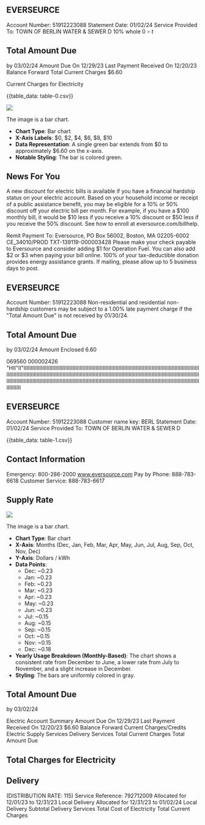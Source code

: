 ## EVERSEURCE

Account Number: 51912223088
Statement Date: 01/02/24
Service Provided To:
TOWN OF BERLIN WATER \& SEWER D
$10 \%$ whole $0 \circ t$

## Total Amount Due

by 03/02/24
Amount Due On 12/29/23
Last Payment Received On 12/20/23
Balance Forward
Total Current Charges
$6.60

Current Charges for Electricity

{{table_data: table-0.csv}}

![](images/img-0.jpeg)

The image is a bar chart.

- **Chart Type**: Bar chart
- **X-Axis Labels**: $0, $2, $4, $6, $8, $10
- **Data Representation**: A single green bar extends from $0 to approximately $6.60 on the x-axis.
- **Notable Styling**: The bar is colored green.

## News For You

A new discount for electric bills is available if you have a financial hardship status on your electric account. Based on your household income or receipt of a public assistance benefit, you may be eligible for a $10 \%$ or $50 \%$ discount off your electric bill per month. For example, if you have a $\$ 100$ monthly bill, it would be $\$ 10$ less if you receive a $10 \%$ discount or $\$ 50$ less if you receive the $50 \%$ discount. See how to enroll at eversource.com/billhelp.

Remit Payment To: Eversource, PO Box 56002, Boston, MA 02205-6002
CE_34010/PROD TXT-139119-000003428
Please make your check payable to Eversource and consider adding $\$ 1$ for Operation Fuel.
You can also add $\$ 2$ or $\$ 3$ when paying your bill online. 100\% of your tax-deductible donation provides energy assistance grants. If mailing, please allow up to 5 business days to post.

## EVERSEURCE

Account Number: 51912223088
Non-residential and residential non-hardship customers may be subject to a $1.00 \%$ late payment charge if the "Total Amount Due" is not received by 01/30/24.

## Total Amount Due

by 03/02/24
Amount Enclosed
$6.60$

069560 000002426
"HII"II"IIIIIIIIIIIIIIIIIIIIIIIIIIIIIIIIIIIIIIIIIIIIIIIIIIIIIIIIIIIIIIIIIIIIIIIIIIIIIIIIIIIIIIIIIIIIIIIIIIIIIIIIIIIIIIIIIIIIIIIIIIIIIIIIIIIIIIIIIIIIIIIIIIIIIIIIIIIIIIIIIIIIIIIIIIIIIIIIIIIIIIIIIIIIIIIIIIIIIIIIIIIIIIIIIIIIIIIIIIIIIIIIIIIIIIIIIIIIIIIIIIIIIIIIIIIIIIIIIIIIIIIIIIIIIIIIIIIIIIIIIIIIIIIIIIIIIIIIIIIIIIIIIIIIIIIIIIIIIIIIIIIIIIIIIIIIIIIIIIIIIIIIIIIIIIIIIIIIIIIIIIIIIIIIIIIIIIIIIIIIIIIIIIIIIIIIIIIIIIII

## EVERSEURCE

Account Number: 51912223088
Customer name key: BERL
Statement Date: 01/02/24
Service Provided To:
TOWN OF BERLIN WATER \& SEWER D

{{table_data: table-1.csv}}

## Contact Information

Emergency: 800-286-2000
www.eversource.com
Pay by Phone: 888-783-6618
Customer Service: 888-783-6617

## Supply Rate

![](images/img-1.jpeg)

The image is a bar chart.

- **Chart Type**: Bar chart
- **X-Axis**: Months (Dec, Jan, Feb, Mar, Apr, May, Jun, Jul, Aug, Sep, Oct, Nov, Dec)
- **Y-Axis**: Dollars / kWh
- **Data Points**:
  - Dec: ~0.23
  - Jan: ~0.23
  - Feb: ~0.23
  - Mar: ~0.23
  - Apr: ~0.23
  - May: ~0.23
  - Jun: ~0.23
  - Jul: ~0.15
  - Aug: ~0.15
  - Sep: ~0.15
  - Oct: ~0.15
  - Nov: ~0.15
  - Dec: ~0.18
- **Yearly Usage Breakdown (Monthly-Based)**: The chart shows a consistent rate from December to June, a lower rate from July to November, and a slight increase in December.
- **Styling**: The bars are uniformly colored in gray.

## Total Amount Due

by $03 / 02 / 24$

Electric Account Summary
Amount Due On 12/29/23
Last Payment Received On 12/20/23
$\$ 6.60$
Balance Forward
Current Charges/Credits
Electric Supply Services
Delivery Services
Total Current Charges
Total Amount Due

## Total Charges for Electricity

## Delivery

(DISTRIBUTION RATE: 115)
Service Reference: 792712009
Allocated for 12/01/23 to 12/31/23
Local Delivery
Allocated for 12/31/23 to 01/02/24
Local Delivery
Subtotal Delivery Services
Total Cost of Electricity
Total Current Charges
